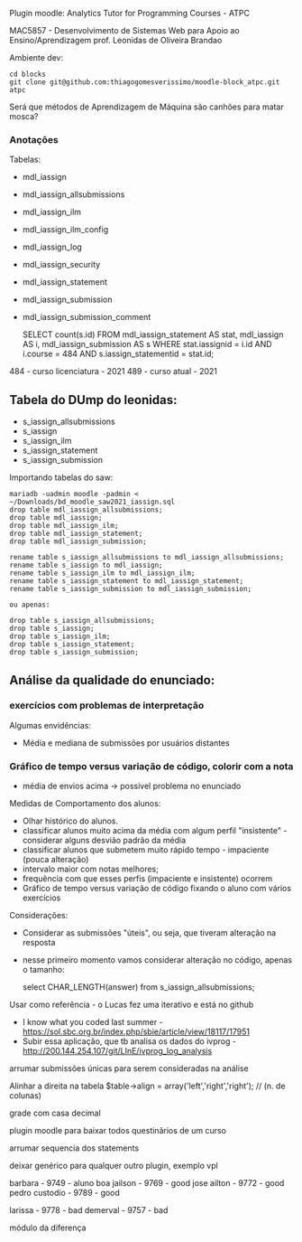 Plugin moodle: Analytics Tutor for Programming Courses - ATPC

MAC5857 - Desenvolvimento de Sistemas Web para Apoio ao Ensino/Aprendizagem
prof. Leonidas de Oliveira Brandao

Ambiente dev:

    cd blocks
    git clone git@github.com:thiagogomesverissimo/moodle-block_atpc.git atpc

Será que métodos de Aprendizagem de Máquina são canhões para matar mosca?

### Anotações

Tabelas:

- mdl_iassign
- mdl_iassign_allsubmissions
- mdl_iassign_ilm
- mdl_iassign_ilm_config
- mdl_iassign_log
- mdl_iassign_security
- mdl_iassign_statement
- mdl_iassign_submission
- mdl_iassign_submission_comment




    SELECT count(s.id) FROM mdl_iassign_statement AS stat, 
                            mdl_iassign AS i, 
                            mdl_iassign_submission AS s 
    WHERE stat.iassignid = i.id 
        AND i.course = 484 
        AND s.iassign_statementid = stat.id;

484 - curso licenciatura - 2021
489 - curso atual - 2021

## Tabela do DUmp do leonidas:

- s_iassign_allsubmissions
- s_iassign
- s_iassign_ilm
- s_iassign_statement
- s_iassign_submission

Importando tabelas do saw:

    mariadb -uadmin moodle -padmin < ~/Downloads/bd_moodle_saw2021_iassign.sql
    drop table mdl_iassign_allsubmissions;
    drop table mdl_iassign;
    drop table mdl_iassign_ilm;
    drop table mdl_iassign_statement;
    drop table mdl_iassign_submission;

    rename table s_iassign_allsubmissions to mdl_iassign_allsubmissions; 
    rename table s_iassign to mdl_iassign;
    rename table s_iassign_ilm to mdl_iassign_ilm;
    rename table s_iassign_statement to mdl_iassign_statement;
    rename table s_iassign_submission to mdl_iassign_submission;

    ou apenas:

    drop table s_iassign_allsubmissions;
    drop table s_iassign;
    drop table s_iassign_ilm;
    drop table s_iassign_statement;
    drop table s_iassign_submission;

## Análise da qualidade do enunciado:

### exercícios com problemas de interpretação

Algumas envidências:

- Média e mediana de submissões por usuários distantes

### Gráfico de tempo versus variação de código, colorir com a nota
- média de envios acima -> possivel problema no enunciado

Medidas de Comportamento dos alunos:

- Olhar histórico do alunos.
- classificar alunos muito acima da média com algum perfil "insistente" - considerar alguns desvião padrão da média
- classificar alunos que submetem muito rápido tempo - impaciente (pouca alteração)
- intervalo maior com notas melhores;
- frequência com que esses perfis (impaciente e insistente) ocorrem
- Gráfico de tempo versus variação de código fixando o aluno com vários exercícios 

Considerações:

- Considerar as submissões "úteis", ou seja, que tiveram alteração na resposta
- nesse primeiro momento vamos considerar alteração no código, apenas o tamanho: 

    select CHAR_LENGTH(answer) from s_iassign_allsubmissions;

Usar como referência - o Lucas fez uma iterativo e está no github

- I know what you coded last summer - https://sol.sbc.org.br/index.php/sbie/article/view/18117/17951
- Subir essa aplicação, que tb analisa os dados do ivprog - http://200.144.254.107/git/LInE/ivprog_log_analysis


arrumar submissões únicas para serem consideradas na análise

Alinhar a direita na tabela
$table->align = array('left','right','right'); // (n. de colunas)


grade com casa decimal

plugin moodle para baixar todos questinãrios de um curso

arrumar sequencia dos statements

deixar genérico para qualquer outro plugin, exemplo vpl

barbara - 9749 - aluno boa
jailson - 9769 - good
jose ailton - 9772 - good
pedro custodio - 9789 - good

larissa - 9778 - bad
demerval - 9757 - bad


módulo da diferença 



          
